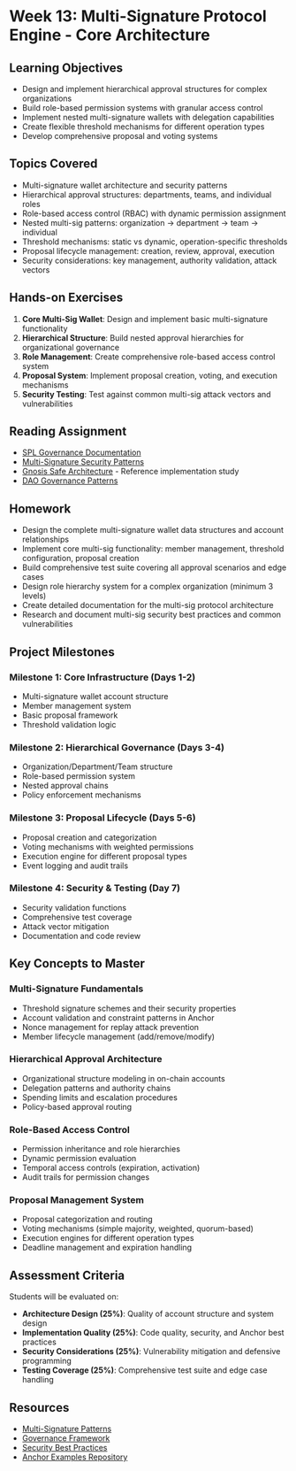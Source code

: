 # Week 13: Multi-Signature Protocol Engine - Core Architecture

## Learning Objectives

- Design and implement hierarchical approval structures for complex organizations
- Build role-based permission systems with granular access control
- Implement nested multi-signature wallets with delegation capabilities
- Create flexible threshold mechanisms for different operation types
- Develop comprehensive proposal and voting systems

## Topics Covered

- Multi-signature wallet architecture and security patterns
- Hierarchical approval structures: departments, teams, and individual roles
- Role-based access control (RBAC) with dynamic permission assignment
- Nested multi-sig patterns: organization → department → team → individual
- Threshold mechanisms: static vs dynamic, operation-specific thresholds
- Proposal lifecycle management: creation, review, approval, execution
- Security considerations: key management, authority validation, attack vectors

## Hands-on Exercises

1. **Core Multi-Sig Wallet**: Design and implement basic multi-signature functionality
2. **Hierarchical Structure**: Build nested approval hierarchies for organizational governance
3. **Role Management**: Create comprehensive role-based access control system
4. **Proposal System**: Implement proposal creation, voting, and execution mechanisms
5. **Security Testing**: Test against common multi-sig attack vectors and vulnerabilities

## Reading Assignment

- [SPL Governance Documentation](https://github.com/solana-labs/solana-program-library/tree/master/governance)
- [Multi-Signature Security Patterns](https://github.com/slowmist/solana-smart-contract-security-best-practices)
- [Gnosis Safe Architecture](https://docs.gnosis-safe.io/) - Reference implementation study
- [DAO Governance Patterns](https://blog.aragon.org/governance-design-patterns/)

## Homework

- Design the complete multi-signature wallet data structures and account relationships
- Implement core multi-sig functionality: member management, threshold configuration, proposal creation
- Build comprehensive test suite covering all approval scenarios and edge cases
- Design role hierarchy system for a complex organization (minimum 3 levels)
- Create detailed documentation for the multi-sig protocol architecture
- Research and document multi-sig security best practices and common vulnerabilities

## Project Milestones

### Milestone 1: Core Infrastructure (Days 1-2)

- Multi-signature wallet account structure
- Member management system
- Basic proposal framework
- Threshold validation logic

### Milestone 2: Hierarchical Governance (Days 3-4)

- Organization/Department/Team structure
- Role-based permission system
- Nested approval chains
- Policy enforcement mechanisms

### Milestone 3: Proposal Lifecycle (Days 5-6)

- Proposal creation and categorization
- Voting mechanisms with weighted permissions
- Execution engine for different proposal types
- Event logging and audit trails

### Milestone 4: Security & Testing (Day 7)

- Security validation functions
- Comprehensive test coverage
- Attack vector mitigation
- Documentation and code review

## Key Concepts to Master

### Multi-Signature Fundamentals

- Threshold signature schemes and their security properties
- Account validation and constraint patterns in Anchor
- Nonce management for replay attack prevention
- Member lifecycle management (add/remove/modify)

### Hierarchical Approval Architecture

- Organizational structure modeling in on-chain accounts
- Delegation patterns and authority chains
- Spending limits and escalation procedures
- Policy-based approval routing

### Role-Based Access Control

- Permission inheritance and role hierarchies
- Dynamic permission evaluation
- Temporal access controls (expiration, activation)
- Audit trails for permission changes

### Proposal Management System

- Proposal categorization and routing
- Voting mechanisms (simple majority, weighted, quorum-based)
- Execution engines for different operation types
- Deadline management and expiration handling

## Assessment Criteria

Students will be evaluated on:

- **Architecture Design (25%)**: Quality of account structure and system design
- **Implementation Quality (25%)**: Code quality, security, and Anchor best practices
- **Security Considerations (25%)**: Vulnerability mitigation and defensive programming
- **Testing Coverage (25%)**: Comprehensive test suite and edge case handling

## Resources

- [Multi-Signature Patterns](https://github.com/solana-developers/program-examples)
- [Governance Framework](https://github.com/solana-labs/solana-program-library/tree/master/governance)
- [Security Best Practices](https://github.com/slowmist/solana-smart-contract-security-best-practices)
- [Anchor Examples Repository](https://github.com/coral-xyz/anchor/tree/master/examples)
